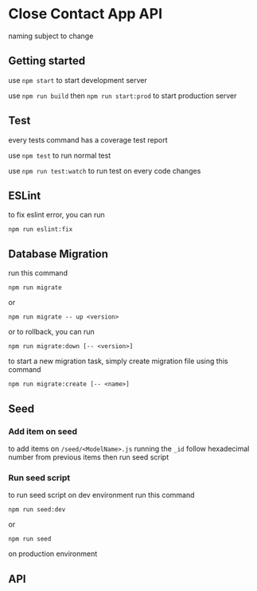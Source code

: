 # Close Contact App API

naming subject to change

## Getting started

use `npm start` to start development server

use `npm run build` then `npm run start:prod` to start production server

## Test

every tests command has a coverage test report

use `npm test` to run normal test

use `npm run test:watch` to run test on every code changes

## ESLint

to fix eslint error, you can run

    npm run eslint:fix

## Database Migration

run this command

    npm run migrate

or

    npm run migrate -- up <version>

or to rollback, you can run

    npm run migrate:down [-- <version>]

to start a new migration task, simply create migration file using this command

    npm run migrate:create [-- <name>]

## Seed

### Add item on seed

to add items on `/seed/<ModelName>.js` running the `_id` follow hexadecimal number from previous items then run seed script

### Run seed script

to run seed script on dev environment run this command

    npm run seed:dev

or

    npm run seed

on production environment

## API

<!-- Generated by documentation.js. Update this documentation by updating the source code. -->
